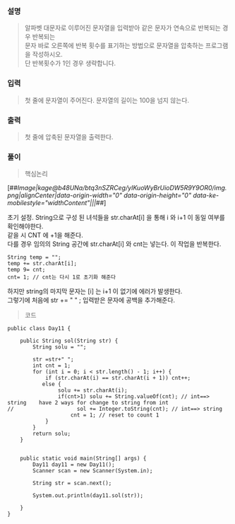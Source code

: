 ### 설명

> 알파벳 대문자로 이루어진 문자열을 입력받아 같은 문자가 연속으로 반복되는 경우 반복되는  
> 문자 바로 오른쪽에 반복 횟수를 표기하는 방법으로 문자열을 압축하는 프로그램을 작성하시오.  
> 단 반복횟수가 1인 경우 생략합니다.

### 입력

> 첫 줄에 문자열이 주어진다. 문자열의 길이는 100을 넘지 않는다.

### 출력

> 첫 줄에 압축된 문자열을 출력한다.

### 풀이

> 핵심논리

[##_Image|kage@b48UNa/btq3nSZRCeg/yIKuoWyBrUioDW5R9Y9OR0/img.png|alignCenter|data-origin-width="0" data-origin-height="0" data-ke-mobilestyle="widthContent"|||_##]

초기 설정. String으로 구성 된 녀석들을 str.charAt\[i\] 을 통해 i 와 i+1 이 동일 여부를 확인해야한다.  
같을 시 CNT 에 +1을 해준다.  
다를 경우 임의의 String 공간에 str.charAt\[i\] 와 cnt는 넣는다. 이 작업을 반복한다.

```
String temp = ""; 
temp += str.charAt[i]; 
temp 9= cnt;
cnt= 1; // cnt는 다시 1로 초기화 해준다
```

하지만 string의 마지막 문자는 \[i\] 는 i+1 이 없기에 에러가 발생한다.  
그렇기에 처음에 str += " " ; 입력받은 문자에 공백을 추가해준다.

> 코드

```
public class Day11 {

    public String sol(String str) {
        String solu = "";

        str =str+" ";
        int cnt = 1;
        for (int i = 0; i < str.length() - 1; i++) {
            if (str.charAt(i) == str.charAt(i + 1)) cnt++;
           else {
                solu += str.charAt(i);
                if(cnt>1) solu += String.valueOf(cnt); // int==> string    have 2 ways for change to string from int
//                    sol += Integer.toString(cnt); // int==> string
                    cnt = 1; // reset to count 1
            }
        }
        return solu;
    }


    public static void main(String[] args) {
        Day11 day11 = new Day11();
        Scanner scan = new Scanner(System.in);

        String str = scan.next();

        System.out.println(day11.sol(str));

    }
}

```